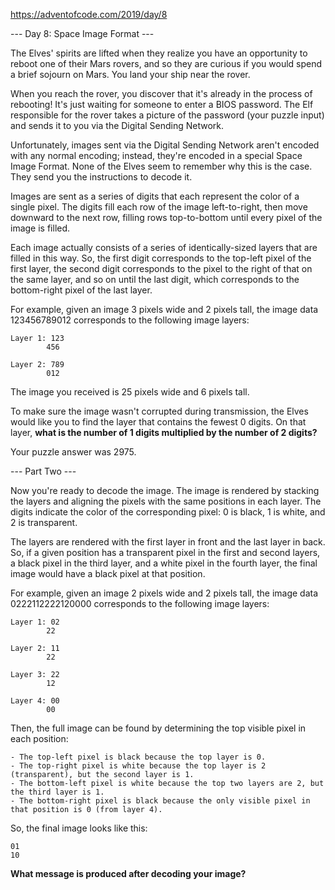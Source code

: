 https://adventofcode.com/2019/day/8

--- Day 8: Space Image Format ---

The Elves' spirits are lifted when they realize you have an opportunity to reboot one of their Mars rovers, and so they are curious if you would spend a brief sojourn on Mars. You land your ship near the rover.

When you reach the rover, you discover that it's already in the process of rebooting! It's just waiting for someone to enter a BIOS password. The Elf responsible for the rover takes a picture of the password (your puzzle input) and sends it to you via the Digital Sending Network.

Unfortunately, images sent via the Digital Sending Network aren't encoded with any normal encoding; instead, they're encoded in a special Space Image Format. None of the Elves seem to remember why this is the case. They send you the instructions to decode it.

Images are sent as a series of digits that each represent the color of a single pixel. The digits fill each row of the image left-to-right, then move downward to the next row, filling rows top-to-bottom until every pixel of the image is filled.

Each image actually consists of a series of identically-sized layers that are filled in this way. So, the first digit corresponds to the top-left pixel of the first layer, the second digit corresponds to the pixel to the right of that on the same layer, and so on until the last digit, which corresponds to the bottom-right pixel of the last layer.

For example, given an image 3 pixels wide and 2 pixels tall, the image data 123456789012 corresponds to the following image layers:

    Layer 1: 123
            456

    Layer 2: 789
            012

The image you received is 25 pixels wide and 6 pixels tall.

To make sure the image wasn't corrupted during transmission, the Elves would like you to find the layer that contains the fewest 0 digits. On that layer, __what is the number of 1 digits multiplied by the number of 2 digits?__

Your puzzle answer was 2975.

--- Part Two ---

Now you're ready to decode the image. The image is rendered by stacking the layers and aligning the pixels with the same positions in each layer. The digits indicate the color of the corresponding pixel: 0 is black, 1 is white, and 2 is transparent.

The layers are rendered with the first layer in front and the last layer in back. So, if a given position has a transparent pixel in the first and second layers, a black pixel in the third layer, and a white pixel in the fourth layer, the final image would have a black pixel at that position.

For example, given an image 2 pixels wide and 2 pixels tall, the image data 0222112222120000 corresponds to the following image layers:

    Layer 1: 02
            22

    Layer 2: 11
            22

    Layer 3: 22
            12

    Layer 4: 00
            00

Then, the full image can be found by determining the top visible pixel in each position:

    - The top-left pixel is black because the top layer is 0.
    - The top-right pixel is white because the top layer is 2 (transparent), but the second layer is 1.
    - The bottom-left pixel is white because the top two layers are 2, but the third layer is 1.
    - The bottom-right pixel is black because the only visible pixel in that position is 0 (from layer 4).

So, the final image looks like this:

    01
    10

__What message is produced after decoding your image?__
